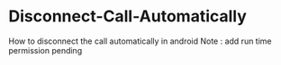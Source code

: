 # Disconnect-Call-Automatically
How to disconnect the call automatically in android
Note : add run time permission pending
